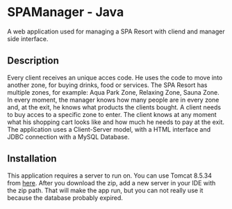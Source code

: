# SPAManager - Java
A web application used for managing a SPA Resort with cliend and manager side interface.

## Description
Every client receives an unique acces code. He uses the code to move into another zone, for buying drinks, food or services. The SPA Resort has multiple zones, for example: Aqua Park Zone, Relaxing Zone, Sauna Zone. In every moment, the manager knows how many people are in every zone and, at the exit, he knows what products the clients bought. A client needs to buy acces to a specific zone to enter. The client knows at any moment what his shopping cart looks like and how much he needs to pay at the exit.
The application uses a Client-Server model, with a HTML interface and JDBC connection with a MySQL Database.


## Installation
This application requires a server to run on. You can use Tomcat 8.5.34 from [here](https://tomcat.apache.org/download-80.cgi). After you download the zip, add a new server in your IDE with the zip path. That will make the app run, but you can not really use it because the database probably expired.



